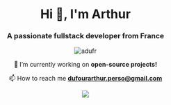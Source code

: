 

<h1 align="center">Hi 👋, I'm Arthur</h1>
<h3 align="center">A passionate fullstack developer from France</h3>

<div align="center">
  <p align="center"> <img src="https://komarev.com/ghpvc/?username=adufr&label=Profile%20views&color=0e75b6&style=flat" alt="adufr" /> </p>

  🔭 I’m currently working on **open-source projects!**

  📫 How to reach me **dufourarthur.perso@gmail.com**

  <a href="http://arthurdufour.com">  
  		<img src="https://github-readme-stats.vercel.app/api?username=adufr&show_icons=true&count_private=true&custom_title=Arthur's+GitHub+Stats&theme=dracula" />  
	</a>
</div>
